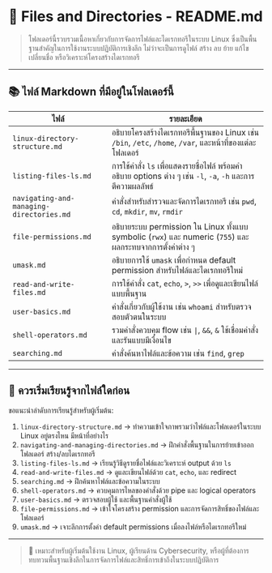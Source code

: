 # 📁 Files and Directories - README.md

> โฟลเดอร์นี้รวบรวมเนื้อหาเกี่ยวกับการจัดการไฟล์และไดเรกทอรีในระบบ Linux ซึ่งเป็นพื้นฐานสำคัญในการใช้งานระบบปฏิบัติการเชิงลึก ไม่ว่าจะเป็นการดูไฟล์ สร้าง ลบ ย้าย แก้ไข เปลี่ยนชื่อ หรือวิเคราะห์โครงสร้างไดเรกทอรี

---

## 📚 ไฟล์ Markdown ที่มีอยู่ในโฟลเดอร์นี้

| ไฟล์ | รายละเอียด |
|------|-------------|
| `linux-directory-structure.md` | อธิบายโครงสร้างไดเรกทอรีพื้นฐานของ Linux เช่น `/bin`, `/etc`, `/home`, `/var`, และหน้าที่ของแต่ละโฟลเดอร์ |
| `listing-files-ls.md` | การใช้คำสั่ง `ls` เพื่อแสดงรายชื่อไฟล์ พร้อมคำอธิบาย options ต่าง ๆ เช่น `-l`, `-a`, `-h` และการตีความผลลัพธ์ |
| `navigating-and-managing-directories.md` | คำสั่งสำหรับสำรวจและจัดการไดเรกทอรี เช่น `pwd`, `cd`, `mkdir`, `mv`, `rmdir` |
| `file-permissions.md` | อธิบายระบบ permission ใน Linux ทั้งแบบ symbolic (`rwx`) และ numeric (`755`) และผลกระทบจากการตั้งค่าต่าง ๆ |
| `umask.md` | อธิบายการใช้ `umask` เพื่อกำหนด default permission สำหรับไฟล์และไดเรกทอรีใหม่ |
| `read-and-write-files.md` | การใช้คำสั่ง `cat`, `echo`, `>`, `>>` เพื่อดูและเขียนไฟล์แบบพื้นฐาน |
| `user-basics.md` | คำสั่งเกี่ยวกับผู้ใช้งาน เช่น `whoami` สำหรับตรวจสอบตัวตนในระบบ |
| `shell-operators.md` | รวมคำสั่งควบคุม flow เช่น `\|`, `&&`, `&` ใช้เชื่อมคำสั่งและรันแบบมีเงื่อนไข |
| `searching.md` | คำสั่งค้นหาไฟล์และข้อความ เช่น `find`, `grep` |

---

## 🧭 ควรเริ่มเรียนรู้จากไฟล์ใดก่อน

ขอแนะนำลำดับการเรียนรู้สำหรับผู้เริ่มต้น:

1. `linux-directory-structure.md` → ทำความเข้าใจภาพรวมว่าไฟล์และโฟลเดอร์ในระบบ Linux อยู่ตรงไหน มีหน้าที่อย่างไร
2. `navigating-and-managing-directories.md` → ฝึกคำสั่งพื้นฐานในการย้ายเข้าออกโฟลเดอร์ สร้าง/ลบไดเรกทอรี
3. `listing-files-ls.md` → เรียนรู้วิธีดูรายชื่อไฟล์และวิเคราะห์ output ด้วย `ls`
4. `read-and-write-files.md` → ดูและเขียนไฟล์ด้วย `cat`, `echo`, และ redirect
5. `searching.md` → ฝึกค้นหาไฟล์และข้อความในระบบ
6. `shell-operators.md` → ควบคุมการไหลของคำสั่งด้วย pipe และ logical operators
7. `user-basics.md` → ตรวจสอบผู้ใช้ และพื้นฐานคำสั่งผู้ใช้
8. `file-permissions.md` → เข้าใจโครงสร้าง permission และการจัดการสิทธิ์ของไฟล์และโฟลเดอร์
9. `umask.md` → เจาะลึกการตั้งค่า default permissions เมื่อลงไฟล์หรือไดเรกทอรีใหม่

---

> 📘 เหมาะสำหรับผู้เริ่มต้นใช้งาน Linux, ผู้เรียนด้าน Cybersecurity, หรือผู้ที่ต้องการทบทวนพื้นฐานเชิงลึกในการจัดการไฟล์และสิทธิ์การเข้าถึงในระบบปฏิบัติการ
